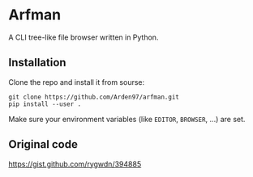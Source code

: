 # Arfman

A CLI tree-like file browser written in Python.

## Installation

Clone the repo and install it from sourse:  
```
git clone https://github.com/Arden97/arfman.git  
pip install --user .
```
Make sure your environment variables (like `EDITOR`, `BROWSER`, ...) are set.

## Original code

https://gist.github.com/rygwdn/394885
